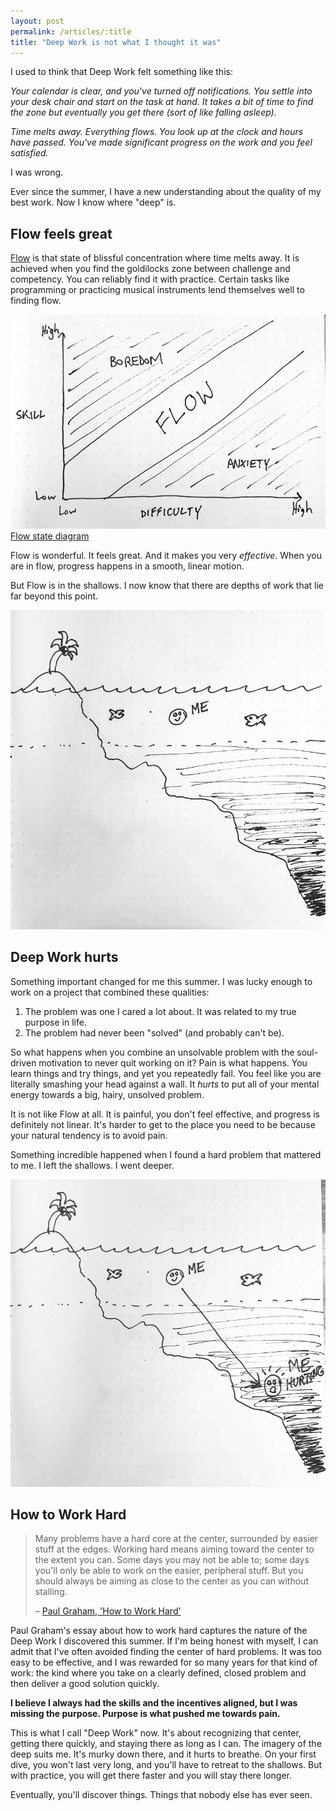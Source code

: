 ```yaml
---
layout: post
permalink: /articles/:title
title: "Deep Work is not what I thought it was"
---
```


I used to think that Deep Work felt something like this:

_Your calendar is clear, and you've turned off notifications. You settle into your desk chair and start on the task at hand. It takes a bit of time to find the zone but eventually you get there (sort of like falling asleep)._

_Time melts away. Everything flows. You look up at the clock and hours have passed. You've made significant progress on the work and you feel satisfied._

I was wrong.

Ever since the summer, I have a new understanding about the quality of my best work. Now I know where "deep" is.

## Flow feels great

[Flow](https://en.wikipedia.org/wiki/Mihaly_Csikszentmihalyi#Flow) is that state of blissful concentration where time melts away. It is achieved when you find the goldilocks zone between challenge and competency. You can reliably find it with practice. Certain tasks like programming or practicing musical instruments lend themselves well to finding flow.

<img alt="Diagram of mental states organized by challenge and skill level" src="/img/posts/flow-state-diagram.jpg">

<figcaption><a href="https://en.wikipedia.org/wiki/Mihaly_Csikszentmihalyi#Flow">Flow state diagram</a></figcaption>

Flow is wonderful. It feels great. And it makes you very _effective_. When you are in flow, progress happens in a smooth, linear motion.

But Flow is in the shallows. I now know that there are depths of work that lie far beyond this point.

<img alt="Image of me exploring the shallows" src="/img/posts/me-in-shallows.jpg">

## Deep Work hurts

Something important changed for me this summer. I was lucky enough to work on a project that combined these qualities:

1. The problem was one I cared a lot about. It was related to my true purpose in life.
2. The problem had never been "solved" (and probably can't be).

So what happens when you combine an unsolvable problem with the soul-driven motivation to never quit working on it? Pain is what happens. You learn things and try things, and yet you repeatedly fail. You feel like you are literally smashing your head against a wall. It _hurts_ to put all of your mental energy towards a big, hairy, unsolved problem.

It is not like Flow at all. It is painful, you don't feel effective, and progress is definitely not linear. It's harder to get to the place you need to be because your natural tendency is to avoid pain.

Something incredible happened when I found a hard problem that mattered to me. I left the shallows. I went deeper.

<img alt="Image of me exploring the deep" src="/img/posts/me-in-deep.jpg">

## How to Work Hard

> Many problems have a hard core at the center, surrounded by easier stuff at the edges. Working hard means aiming toward the center to the extent you can. Some days you may not be able to; some days you'll only be able to work on the easier, peripheral stuff. But you should always be aiming as close to the center as you can without stalling.
>
>– [Paul Graham, 'How to Work Hard'](http://paulgraham.com/hwh.html)

Paul Graham's essay about how to work hard captures the nature of the Deep Work I discovered this summer. If I'm being honest with myself, I can admit that I've often avoided finding the center of hard problems. It was too easy to be effective, and I was rewarded for so many years for that kind of work: the kind where you take on a clearly defined, closed problem and then deliver a good solution quickly.

**I believe I always had the skills and the incentives aligned, but I was missing the purpose. Purpose is what pushed me towards pain.**

This is what I call "Deep Work" now. It's about recognizing that center, getting there quickly, and staying there as long as I can. The imagery of the deep suits me. It's murky down there, and it hurts to breathe. On your first dive, you won't last very long, and you'll have to retreat to the shallows. But with practice, you will get there faster and you will stay there longer.

Eventually, you'll discover things. Things that nobody else has ever seen.


